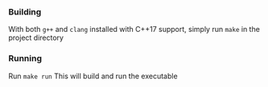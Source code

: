 
### Building
With both `g++` and `clang` installed with C++17 support, simply run `make` in the project directory

### Running
Run `make run`
This will build and run the executable
